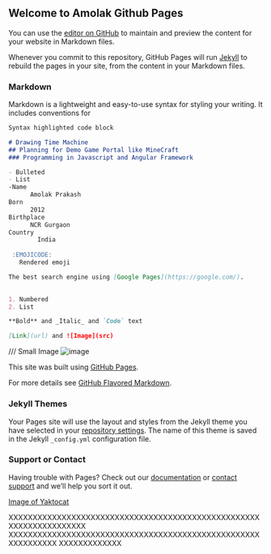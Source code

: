 ## Welcome to Amolak Github Pages

You can use the [editor on GitHub](https://github.com/AmolakPrakash/AmolakPr/edit/main/README.md) to maintain and preview the content for your website in Markdown files.

Whenever you commit to this repository, GitHub Pages will run [Jekyll](https://jekyllrb.com/) to rebuild the pages in your site, from the content in your Markdown files.

### Markdown

Markdown is a lightweight and easy-to-use syntax for styling your writing. It includes conventions for

```markdown
Syntax highlighted code block

# Drawing Time Machine
## Planning for Demo Game Portal like MineCraft
### Programming in Javascript and Angular Framework

- Bulleted
- List
-Name
      Amolak Prakash
Born
      2012
Birthplace
      NCR Gurgaon 
Country
        India
        
 :EMOJICODE:
   Rendered emoji

The best search engine using [Google Pages](https://google.com/).
     

1. Numbered
2. List

**Bold** and _Italic_ and `Code` text

[Link](url) and ![Image](src)


```
/// Small Image
![image](https://user-images.githubusercontent.com/83543876/116879666-8ab50100-ac3e-11eb-8b00-bc4f1ac0cac7.png)

This site was built using [GitHub Pages](https://pages.github.com/).



For more details see [GitHub Flavored Markdown](https://guides.github.com/features/mastering-markdown/).

### Jekyll Themes

Your Pages site will use the layout and styles from the Jekyll theme you have selected in your [repository settings](https://github.com/AmolakPrakash/AmolakPr/settings/pages). The name of this theme is saved in the Jekyll `_config.yml` configuration file.

### Support or Contact

Having trouble with Pages? Check out our [documentation](https://docs.github.com/categories/github-pages-basics/) or [contact support](https://support.github.com/contact) and we’ll help you sort it out.

[Image of Yaktocat](https://octodex.github.com/images/yaktocat.png)

XXXXXXXXXXXXXXXXXXXXXXXXXXXXXXXXXXXXXXXXXXXXXXXXXXXXXXXXXXXXXXXXXXXX
XXXXXXXXXXXXXXXXXXXXXXXXXXXXXXXXXXXXXXXXXXXXXXXXXXXXXXXXXXXXXX
XXXXXXXXXXXXX
